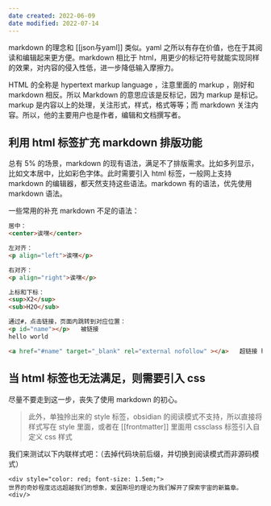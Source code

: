```yaml
---
date created: 2022-06-09
date modified: 2022-07-14
---
```


markdown 的理念和 [[json与yaml]] 类似。yaml 之所以有存在价值，也在于其阅读和编辑起来更方便。markdown 相比于 html，用更少的标记符号就能实现同样的效果，对内容的侵入性低，进一步降低输入摩擦力。

HTML 的全称是 hypertext markup language ，注意里面的 markup ，刚好和 markdown 相反。所以 Markdown 的意思应该是反标记，因为 markup 是标记。markup 是内容以上的处理，关注形式，样式，格式等等；而 markdown 关注内容。所以，他的主要用户也是作者，编辑和文档撰写者。

## 利用 html 标签扩充 markdown 排版功能

总有 5% 的场景，markdown 的现有语法，满足不了排版需求。比如多列显示，比如文本居中，比如彩色字体。此时需要引入 html 标签，一般网上支持 markdown 的编辑器，都天然支持这些语法。markdown 有的语法，优先使用 markdown 语法。

一些常用的补充 markdown 不足的语法：

```html
居中：
<center>诶嘿</center>

左对齐：
<p align="left">诶嘿</p>

右对齐：
<p align="right">诶嘿</p>

上标和下标：
<sup>X2</sup>
<sub>H2O</sub>

通过#，点击链接，页面内跳转到对应位置：
<p id="name"></p>	被链接	
hello world

<a href="#name" target="_blank" rel="external nofollow" ></a>	超链接	hello world
```

## 当 html 标签也无法满足，则需要引入 css

尽量不要走到这一步，丧失了使用 markdown 的初心。

> 此外，单独拎出来的 style 标签，obsidian 的阅读模式不支持，所以直接将样式写在 style 里面，或者在 [[frontmatter]] 里面用 cssclass 标签引入自定义 css 样式

我们来测试以下内联样式吧：（去掉代码块前后缀，并切换到阅读模式而非源码模式）

```
<div style="color: red; font-size: 1.5em;">
世界的奇妙程度远远超越我们的想象，爱因斯坦的理论为我们解开了探索宇宙的新篇章。
<div/>
```